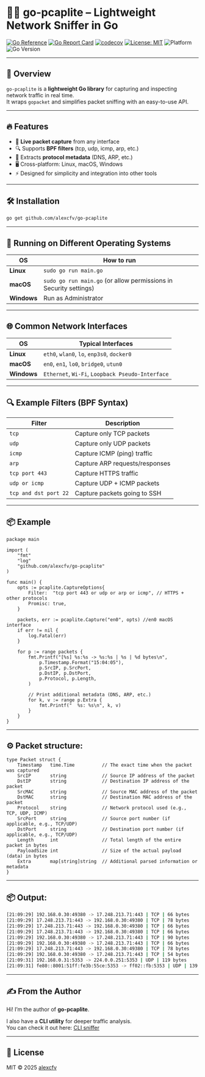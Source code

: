 # 🕵️‍♂️ go-pcaplite – Lightweight Network Sniffer in Go

[![Go Reference](https://pkg.go.dev/badge/github.com/alexcfv/go-pcaplite.svg)](https://pkg.go.dev/github.com/alexcfv/go-pcaplite)
[![Go Report Card](https://goreportcard.com/badge/github.com/alexcfv/go-pcaplite)](https://goreportcard.com/report/github.com/alexcfv/go-pcaplite)
[![codecov](https://codecov.io/github/alexcfv/go-pcaplite/graph/badge.svg?token=ZHZMTJI4D7)](https://codecov.io/github/alexcfv/go-pcaplite)
[![License: MIT](https://img.shields.io/badge/License-MIT-yellow.svg)](LICENSE)
![Platform](https://img.shields.io/badge/platform-linux%20%7C%20macos%20%7C%20windows-blue)
![Go Version](https://img.shields.io/github/go-mod/go-version/alexcfv/go-pcaplite)

---

## 🚀 Overview

`go-pcaplite` is a **lightweight Go library** for capturing and inspecting network traffic in real time.  
It wraps `gopacket` and simplifies packet sniffing with an easy-to-use API.  

---

## 🔥 Features

- 📡 **Live packet capture** from any interface  
- 🔍 Supports **BPF filters** (tcp, udp, icmp, arp, etc.)  
- 📝 Extracts **protocol metadata** (DNS, ARP, etc.)  
- 🖥️ Cross-platform: Linux, macOS, Windows  
- ⚡ Designed for simplicity and integration into other tools  

---

## 🛠️ Installation

```bash
go get github.com/alexcfv/go-pcaplite
```

---

## 🔑 Running on Different Operating Systems

| OS          | How to run                                                            |
| ----------- | --------------------------------------------------------------------- |
| **Linux**   | `sudo go run main.go`                                                 |
| **macOS**   | `sudo go run main.go` (or allow permissions in Security settings)     |
| **Windows** | Run as Administrator                                                  |

---

## 🌐 Common Network Interfaces

| OS          | Typical Interfaces                               |
| ----------- | ------------------------------------------------ |
| **Linux**   | `eth0`, `wlan0`, `lo`, `enp3s0`, `docker0`       |
| **macOS**   | `en0`, `en1`, `lo0`, `bridge0`, `utun0`          |
| **Windows** | `Ethernet`, `Wi-Fi`, `Loopback Pseudo-Interface` |

---

## 🔍 Example Filters (BPF Syntax)

| Filter                | Description                    |
| --------------------- | ------------------------------ |
| `tcp`                 | Capture only TCP packets       |
| `udp`                 | Capture only UDP packets       |
| `icmp`                | Capture ICMP (ping) traffic    |
| `arp`                 | Capture ARP requests/responses |
| `tcp port 443`        | Capture HTTPS traffic          |
| `udp or icmp`         | Capture UDP + ICMP packets     |
| `tcp and dst port 22` | Capture packets going to SSH   |

---

## 📦 Example

```golang
package main

import (
    "fmt"
    "log"
    "github.com/alexcfv/go-pcaplite"
)

func main() {
    opts := pcaplite.CaptureOptions{
        Filter:  "tcp port 443 or udp or arp or icmp", // HTTPS + other protocols
        Promisc: true,
    }

    packets, err := pcaplite.Capture("en0", opts) //en0 macOS interface
    if err != nil {
        log.Fatal(err)
    }

    for p := range packets {
        fmt.Printf("[%s] %s:%s -> %s:%s | %s | %d bytes\n",
            p.Timestamp.Format("15:04:05"),
            p.SrcIP, p.SrcPort,
            p.DstIP, p.DstPort,
            p.Protocol, p.Length,
        )

        // Print additional metadata (DNS, ARP, etc.)
        for k, v := range p.Extra {
            fmt.Printf("  %s: %s\n", k, v)
        }
    }
}
```

---

## ⚙️ Packet structure:

```golang
type Packet struct {
    Timestamp   time.Time          // The exact time when the packet was captured
    SrcIP       string             // Source IP address of the packet
    DstIP       string             // Destination IP address of the packet
    SrcMAC      string             // Source MAC address of the packet
    DstMAC      string             // Destination MAC address of the packet
    Protocol    string             // Network protocol used (e.g., TCP, UDP, ICMP)
    SrcPort     string             // Source port number (if applicable, e.g., TCP/UDP)
    DstPort     string             // Destination port number (if applicable, e.g., TCP/UDP)
    Length      int                // Total length of the entire packet in bytes
    PayloadSize int                // Size of the actual payload (data) in bytes
    Extra       map[string]string  // Additional parsed information or metadata
}
```

---

## 📦 Output:

```bash
[21:09:29] 192.168.0.30:49380 -> 17.248.213.71:443 | TCP | 66 bytes
[21:09:29] 17.248.213.71:443 -> 192.168.0.30:49380 | TCP | 78 bytes
[21:09:29] 17.248.213.71:443 -> 192.168.0.30:49380 | TCP | 66 bytes
[21:09:29] 17.248.213.71:443 -> 192.168.0.30:49380 | TCP | 66 bytes
[21:09:29] 192.168.0.30:49380 -> 17.248.213.71:443 | TCP | 90 bytes
[21:09:29] 192.168.0.30:49380 -> 17.248.213.71:443 | TCP | 66 bytes
[21:09:29] 17.248.213.71:443 -> 192.168.0.30:49380 | TCP | 78 bytes
[21:09:29] 192.168.0.30:49380 -> 17.248.213.71:443 | TCP | 54 bytes
[21:09:31] 192.168.0.31:5353 -> 224.0.0.251:5353 | UDP | 119 bytes
[21:09:31] fe80::8001:51ff:fe3b:55ce:5353 -> ff02::fb:5353 | UDP | 139 bytes
```

---

## ✍️ From the Author

Hi! I’m the author of **go-pcaplite**.  

I also have a **CLI utility** for deeper traffic analysis.  
You can check it out here: [CLI sniffer](https://github.com/alexcfv/go-sniffer)

---

## 📜 License  
MIT © 2025 [alexcfv](https://github.com/alexcfv)
